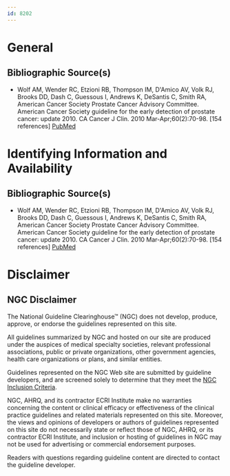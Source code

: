 ```yaml
---
id: 8202
---
```


# General

## Bibliographic Source(s)

- Wolf AM, Wender RC, Etzioni RB, Thompson IM, D'Amico AV, Volk RJ, Brooks DD, Dash C, Guessous I, Andrews K, DeSantis C, Smith RA, American Cancer Society Prostate Cancer Advisory Committee. American Cancer Society guideline for the early detection of prostate cancer: update 2010. CA Cancer J Clin. 2010 Mar-Apr;60(2):70-98. [154 references] [ PubMed ](http://www.ncbi.nlm.nih.gov/entrez/query.fcgi?cmd=Retrieve&db=pubmed&dopt=Abstract&list_uids=20200110)

# Identifying Information and Availability

## Bibliographic Source(s)

- Wolf AM, Wender RC, Etzioni RB, Thompson IM, D'Amico AV, Volk RJ, Brooks DD, Dash C, Guessous I, Andrews K, DeSantis C, Smith RA, American Cancer Society Prostate Cancer Advisory Committee. American Cancer Society guideline for the early detection of prostate cancer: update 2010. CA Cancer J Clin. 2010 Mar-Apr;60(2):70-98. [154 references] [ PubMed ](http://www.ncbi.nlm.nih.gov/entrez/query.fcgi?cmd=Retrieve&db=pubmed&dopt=Abstract&list_uids=20200110)

# Disclaimer

## NGC Disclaimer

The National Guideline Clearinghouse™ (NGC) does not develop, produce, approve, or endorse the guidelines represented on this site.

All guidelines summarized by NGC and hosted on our site are produced under the auspices of medical specialty societies, relevant professional associations, public or private organizations, other government agencies, health care organizations or plans, and similar entities.

Guidelines represented on the NGC Web site are submitted by guideline developers, and are screened solely to determine that they meet the [NGC Inclusion Criteria](/help-and-about/summaries/inclusion-criteria).

NGC, AHRQ, and its contractor ECRI Institute make no warranties concerning the content or clinical efficacy or effectiveness of the clinical practice guidelines and related materials represented on this site. Moreover, the views and opinions of developers or authors of guidelines represented on this site do not necessarily state or reflect those of NGC, AHRQ, or its contractor ECRI Institute, and inclusion or hosting of guidelines in NGC may not be used for advertising or commercial endorsement purposes.

Readers with questions regarding guideline content are directed to contact the guideline developer.

